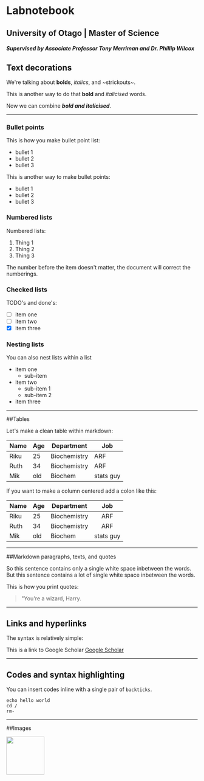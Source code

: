 # Labnotebook
## University of Otago | Master of Science  
##### *Supervised by Associate Professor Tony Merriman and Dr. Phillip Wilcox* 

## Text decorations 
We're talking about **bolds**, *italics*, and ~strickouts~. 

This is another way to do that __bold__ and _italicised_ words. 

Now we can combine **_bold and italicised_**. 

-----------------------------

### Bullet points

This is how you make bullet point list:
* bullet 1
* bullet 2 
* bullet 3 

This is another way to make bullet points: 
- bullet 1
- bullet 2
- bullet 3  

### Numbered lists 

Numbered lists:
1. Thing 1
2. Thing 2
3. Thing 3 

The number before the item doesn't matter, the document will correct the numberings. 

### Checked lists 

TODO's and done's:

- [ ] item one 
- [ ] item two
- [x] item three 

### Nesting lists 

You can also nest lists within a list 
- item one 
  - sub-item 
- item two 
  - sub-item 1
  - sub-item 2 
- item three 

---------------

##Tables 

Let's make a clean table within markdown:

| Name | Age | Department | Job | 
|---|---|---|---|
|Riku|25|Biochemistry|ARF| 
|Ruth|34|Biochemistry|ARF|
|Mik|old|Biochem|stats guy| 

If you want to make a column centered add a colon like this: 

| Name | Age | Department | Job | 
|---|---|---|:---:|
|Riku|25|Biochemistry|ARF| 
|Ruth|34|Biochemistry|ARF|
|Mik|old|Biochem|stats guy|

-------------

##Markdown paragraphs, texts, and quotes 

So this sentence contains only a single white space inbetween the words.
But this      sentence      contains a  lot of   single white        space inbetween the        words.

This is how you print quotes:

> "You're a wizard, Harry.

-----------

## Links and hyperlinks

The syntax is relatively simple:

This is a link to Google Scholar [Google Scholar](https://scholar.google.co.nz/)

-----------

## Codes and syntax highlighting 

You can insert codes inline with a single pair of `backticks`. 

```
echo hello world 
cd / 
rm- 
```
------------

##Images 

<img src = "image.jpg" width=100/>
